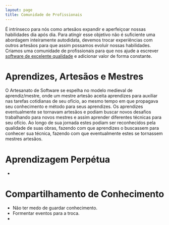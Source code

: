 ```yaml
---
layout: page
title: Comunidade de Profissionais
---
```


É intrínseco para nós como artesãos expandir e aperfeiçoar nossas habilidades dia após dia. Para atingir esse objetivo não é suficiente uma abordagem inteiramente autodidata, devemos trocar experiências com outros artesãos para que assim possamos evoluir nossas habilidades. Criamos uma comunidade de profissionais para que nos ajude a escrever [software de excelente qualidade](software-de-excelente-qualidade.html) e adicionar valor de forma constante.  

# Aprendizes, Artesãos e Mestres

O Artesanato de Software se espelha no modelo medieval de aprendiz/mestre, onde um mestre artesão aceita aprendizes para auxiliar nas tarefas cotidianas de seu ofício, ao mesmo tempo em que propagava seu conhecimento e método para seus aprendizes. Os aprendizes eventualmente se tornavam artesãos e podiam buscar novos desafios trabalhando para novos mestres e assim aprender diferentes técnicas para seu ofício. Ao longo de sua jornada estes podiam ser reconhecidos pela qualidade de suas obras, fazendo com que aprendizes o buscassem para conhecer sua técnica, fazendo com que eventualmente estes se tornassem mestres artesãos.

# Aprendizagem Perpétua

- 

# Compartilhamento de Conhecimento

- Não ter medo de guardar conhecimento.
- Formentar eventos para a troca.
- 